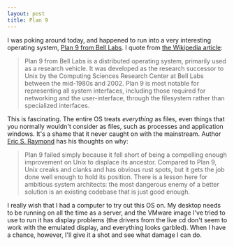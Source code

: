 ```yaml
---
layout: post
title: Plan 9
---
```


I was poking around today, and happened to run into a very interesting
operating system, [Plan 9 from Bell Labs][1]. I quote from [the
Wikipedia article][2]:

[1]: http://www.cs.bell-labs.com/plan9
[2]: http://en.wikipedia.org/wiki/Plan_9_from_Bell_Labs

> Plan 9 from Bell Labs is a distributed operating system, primarily
> used as a research vehicle. It was developed as the research
> successor to Unix by the Computing Sciences Research Center at Bell
> Labs between the mid-1980s and 2002. Plan 9 is most notable for
> representing all system interfaces, including those required for
> networking and the user-interface, through the filesystem rather
> than specialized interfaces.

This is fascinating. The entire OS treats *everything* as files, even
things that you normally wouldn't consider as files, such as processes
and application windows. It's a shame that it never caught on with the
mainstream. Author [Eric S. Raymond][3] has his thoughts on why:

[3]: http://en.wikipedia.org/wiki/Eric_S._Raymond

> Plan 9 failed simply because it fell short of being a compelling
> enough improvement on Unix to displace its ancestor. Compared to
> Plan 9, Unix creaks and clanks and has obvious rust spots, but it
> gets the job done well enough to hold its position. There is a
> lesson here for ambitious system architects: the most dangerous
> enemy of a better solution is an existing codebase that is just good
> enough.

I really wish that I had a computer to try out this OS on. My desktop
needs to be running on all the time as a server, and the VMware image
I've tried to use to run it has display problems (the drivers from the
live cd don't seem to work with the emulated display, and everything
looks garbled). When I have a chance, however, I'll give it a shot and
see what damage I can do.
